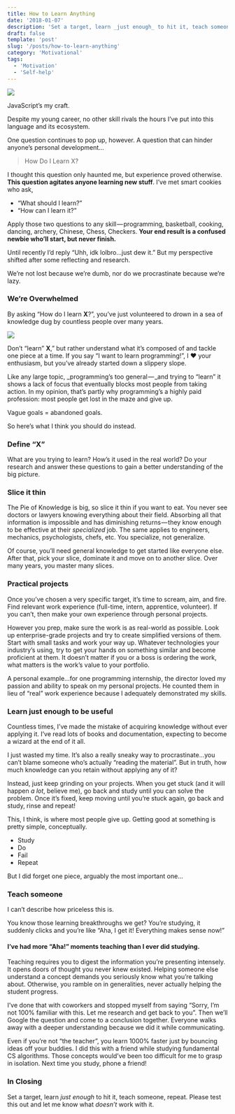 ```yaml
---
title: How to Learn Anything
date: '2018-01-07'
description: 'Set a target, learn _just enough_ to hit it, teach someone, repeat.'
draft: false
template: 'post'
slug: '/posts/how-to-learn-anything'
category: 'Motivational'
tags:
  - 'Motivation'
  - 'Self-help'
---
```


![](https://cdn-images-1.medium.com/max/1600/1*TG8MtkhYGVnfR21hcOIsdg.jpeg)

JavaScript’s my craft.

Despite my young career, no other skill rivals the hours I’ve put into this language and its ecosystem.

One question continues to pop up, however. A question that can hinder anyone’s personal development…

> How Do I Learn X?

I thought this question only haunted me, but experience proved otherwise. **This question agitates anyone learning new stuff**. I’ve met smart cookies who ask,

- “What should I learn?”
- “How can I learn it?”

Apply those two questions to any skill — programming, basketball, cooking, dancing, archery, Chinese, Chess, Checkers. **Your end result is a confused newbie who’ll start, but never finish.**

Until recently I’d reply “Uhh, idk lolbro…just dew it.” But my perspective shifted after some reflecting and research.

We’re not lost because we’re dumb, nor do we procrastinate because we’re lazy.

### We’re Overwhelmed

By asking “How do I learn **X**?”, you’ve just volunteered to drown in a sea of knowledge dug by countless people over many years.

![](https://cdn-images-1.medium.com/max/1600/1*-lip49A_DUn3WwNpHhljRw.jpeg)

Don’t “learn” **X**,” but rather understand what it’s composed of and tackle one piece at a time. If you say “I want to learn programming!”, I ❤️ your enthusiasm, but you’ve already started down a slippery slope.

Like any large topic, \_programming’s too general — _and trying to “learn” it shows a lack of focus that eventually blocks most people from taking action. In my opinion, that’s partly why programming’s a highly paid profession: most people get lost in the maze and give up.

Vague goals = abandoned goals.

So here’s what I think you should do instead.

### Define “X”

What are you trying to learn? How’s it used in the real world? Do your research and answer these questions to gain a better understanding of the big picture.

### Slice it thin

The Pie of Knowledge is big, so slice it thin if you want to eat. You never see doctors or lawyers knowing everything about their field. Absorbing all that information is impossible and has diminishing returns — they know enough to be effective at their _specialized_ job. The same applies to engineers, mechanics, psychologists, chefs, etc. You specialize, not generalize.

Of course, you’ll need general knowledge to get started like everyone else. After that, pick your slice, dominate it and move on to another slice. Over many years, you master many slices.

### Practical projects

Once you’ve chosen a very specific target, it’s time to scream, aim, and fire. Find relevant work experience (full-time, intern, apprentice, volunteer). If you can’t, then make your own experience through personal projects.

However you prep, make sure the work is as real-world as possible. Look up enterprise-grade projects and try to create simplified versions of them. Start with small tasks and work your way up. Whatever technologies your industry’s using, try to get your hands on something similar and become proficient at them. It doesn’t matter if you or a boss is ordering the work, what matters is the work’s value to your portfolio.

A personal example…for one programming internship, the director loved my passion and ability to speak on my personal projects. He counted them in lieu of “real” work experience because I adequately demonstrated my skills.

### Learn just enough to be useful

Countless times, I’ve made the mistake of acquiring knowledge without ever applying it. I’ve read lots of books and documentation, expecting to become a wizard at the end of it all.

I just wasted my time. It’s also a really sneaky way to procrastinate…you can’t blame someone who’s actually “reading the material”. But in truth, how much knowledge can you retain without applying any of it?

Instead, just keep grinding on your projects. When you get stuck (and it will happen _a lot_, believe me), go back and study until you can solve the problem. Once it’s fixed, keep moving until you’re stuck again, go back and study, rinse and repeat!

This, I think, is where most people give up. Getting good at something is pretty simple, conceptually.

- Study
- Do
- Fail
- Repeat

But I did forget one piece, arguably the most important one…

### Teach someone

I can’t describe how priceless this is.

You know those learning breakthroughs we get? You’re studying, it suddenly clicks and you’re like “Aha, I get it! Everything makes sense now!”

#### **I’ve had more “Aha!” moments teaching than I ever did studying.**

Teaching requires you to digest the information you’re presenting intensely. It opens doors of thought you never knew existed. Helping someone else understand a concept demands you seriously know what you’re talking about. Otherwise, you ramble on in generalities, never actually helping the student progress.

I’ve done that with coworkers and stopped myself from saying “Sorry, I’m not 100% familiar with this. Let me research and get back to you”. Then we’ll Google the question and come to a conclusion together. Everyone walks away with a deeper understanding because we did it while communicating.

Even if you’re not “the teacher”, you learn 1000% faster just by bouncing ideas off your buddies. I did this with a friend while studying fundamental CS algorithms. Those concepts would’ve been too difficult for me to grasp in isolation. Next time you study, phone a friend!

### In Closing

Set a target, learn _just enough_ to hit it, teach someone, repeat. Please test this out and let me know what _doesn’t_ work with it.
